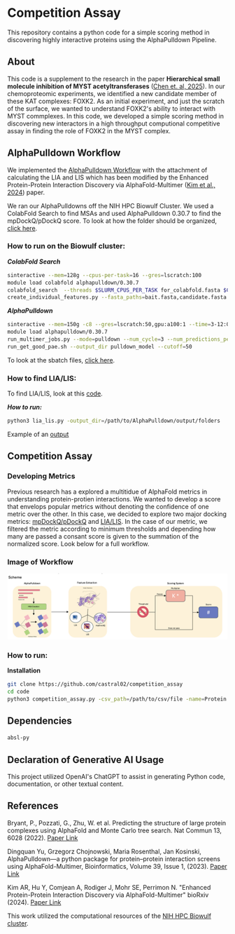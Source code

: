 # Competition Assay
This repository contains a python code for a simple scoring method in discovering highly interactive proteins using the AlphaPulldown Pipeline. 

## About
This code is a supplement to the research in the paper **Hierarchical small molecule inhibition of MYST acetyltransferases** ([Chen et. al, 2025]()). In our chemoproteomic experiments, we identified a new candidate member of these KAT complexes: FOXK2. As an initial experiment, and just the scratch of the surface, we wanted to understand FOXK2's ability to interact with MYST commplexes. In this code, we developed a simple scoring method in discovering new interactors in a high throughput computional competitive assay in finding the role of FOXK2 in the MYST complex. 

## AlphaPulldown Workflow
We implemented the [AlphaPulldown Workflow](https://academic.oup.com/bioinformatics/article/39/1/btac749/6839971) with the attachment of calculating the LIA and LIS which has been modified by the Enhanced Protein-Protein Interaction Discovery via AlphaFold-Multimer ([Kim et al., 2024](https://www.biorxiv.org/content/10.1101/2024.02.19.580970v1)) paper. 

We ran our AlphaPulldowns off the NIH HPC Biowulf Cluster. We used a ColabFold Search to find MSAs and used AlphaPulldown 0.30.7 to find the mpDockQ/pDockQ score. To look at how the folder should be organized, [click here](alphapulldown_materials/FOXK2_ex).

### How to run on the Biowulf cluster:

***ColabFold Search***
```bash
sinteractive --mem=128g --cpus-per-task=16 --gres=lscratch:100
module load colabfold alphapulldown/0.30.7
colabfold_search  --threads $SLURM_CPUS_PER_TASK for_colabfold.fasta $COLABFOLD_DB pulldown_cf_msas
create_individual_features.py --fasta_paths=bait.fasta,candidate.fasta --output_dir=pulldown_cf_msas --use_precomputed_msas=True --max_template_date=2023-01-01 --use_mmseqs2=True –skip_existing=True
```


***AlphaPulldown***
```bash
sinteractive --mem=150g -c8 --gres=lscratch:50,gpu:a100:1 --time=3-12:00:00
module load alphapulldown/0.30.7
run_multimer_jobs.py --mode=pulldown --num_cycle=3 --num_predictions_per_model=1 --output_path=pulldown_model --protein_lists=candidate.txt,bait.txt --monomer_objects_dir=pulldown_cf_msas
run_get_good_pae.sh --output_dir pulldown_model --cutoff=50
```

To look at the sbatch files, [click here](alphapulldown_materials/sbatch_ex).

### How to find LIA/LIS:
To find LIA/LIS, look at this [code](https://github.com/castral02/frag_af/blob/main/pipeline/lia_lis.py).

***How to run:***
```bash
python3 lia_lis.py -output_dir=/path/to/AlphaPulldown/output/folders
```

Example of an [output](alphapulldown_materials/alphapulldown_output.csv)

## Competition Assay 

### Developing Metrics
Previous research has a explored a multitidue of AlphaFold metrics in understanding protein-protien interactions. We wanted to develop a score that envelops popular metrics without denoting the confidence of one metric over the other. In this case, we decided to explore two major docking metrics: [mpDockQ/pDockQ](https://www.nature.com/articles/s41467-022-33729-4) and [LIA/LIS](https://www.biorxiv.org/content/10.1101/2024.02.19.580970v1). In the case of our metric, we filtered the metric according to minimum thresholds and depending how many are passed a consant score is given to the summation of the normalized score. Look below for a full workflow.

### Image of Workflow
![Alt Text](images/scheme.png)

### How to run: 
**Installation**

```bash
git clone https://github.com/castral02/competition_assay
cd code
python3 competition_assay.py -csv_path=/path/to/csv/file -name=Protein
```

## Dependencies 
```bash
absl-py
```

## Declaration of Generative AI Usage
This project utilized OpenAI's ChatGPT to assist in generating Python code, documentation, or other textual content.

## References
Bryant, P., Pozzati, G., Zhu, W. et al. Predicting the structure of large protein complexes using AlphaFold and Monte Carlo tree search. Nat Commun 13, 6028 (2022). [Paper Link](https://doi.org/10.1038/s41467-022-33729-4)

Dingquan Yu, Grzegorz Chojnowski, Maria Rosenthal, Jan Kosinski, AlphaPulldown—a python package for protein–protein interaction screens using AlphaFold-Multimer, Bioinformatics, Volume 39, Issue 1, (2023). [Paper Link](https://doi.org/10.1093/bioinformatics/btac749)

Kim AR, Hu Y, Comjean A, Rodiger J, Mohr SE, Perrimon N. "Enhanced Protein-Protein Interaction Discovery via AlphaFold-Multimer" bioRxiv (2024). [Paper Link](https://www.biorxiv.org/content/10.1101/2024.02.19.580970v1)

This work utilized the computational resources of the [NIH HPC Biowulf cluster](https://hpc.nih.gov).

